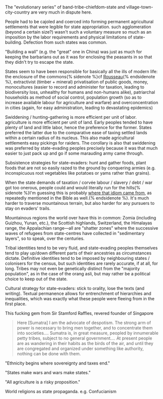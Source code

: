 ---
---


The "evolutionary series" of band-tribe-chiefdom-state and
village-town-city-country are very much in dispute here.

People had to be cajoled and coerced into forming permanent agricultural
settlements that were legible for state appropriation. such agglomeration
(beyond a certain size?) wasn't such a voluntary measure so much as an
imposition by the labor requirements and physical limitations of
state-building. Defection from such states was common.

"Building a wall" (e.g. the "great" one in China) was just as much for keeping
the barbarians out as it was for enclosing the peasants in so that they didn't
try to escape the state.

States seem to have been responsible for basically all the ills of modern
life: the enclosure of the commons{% sidenote %}cf [Rousseau][rousseau]{%
endsidenote %}, extractivist (timber + mineral) privatisation of public goods,
money, monocultures (easier to record and administer for taxation, leading to
biodiversity loss, unhealthy for humans and non-humans alike), patriarchal
households as method of social control, population growth (so as to increase
available labour for agriculture and warfare) and overconcentration in cities
(again, for easy administration, leading to devastating epidemics)

Swiddening / hunting-gathering is more efficient per unit of labor.
agriculture is more efficient per unit of land. Early peoples tended to have
plenty of land and little labor, hence the preference for the former. States
preferred the latter due to the comparative ease of taxing settled lands
within a certain radius of its nucleus. This also made agricultural
settlements easy pickings for raiders. The corollary is also that swiddening
was preferred by state-evading peoples precisely because it was that much
easier to just pack up and go if some marauding army came through.

Subsistence strategies for state-evaders: hunt and gather foods, plant foods
that are not so easily razed to the ground by conquering armies (e.g.
inconspicuous root vegetables like potatoes or yams rather than grains).

When the state demands of taxation / corvée labour / slavery / debt / war got
too onerous, people could and would literally run for the hills{% sidenote
%}I'm guessing this is probably [where that idiom came from][hills], as
repeatedly mentioned in the Bible as well.{% endsidenote %}. It's much harder
to traverse mountainous terrain, but also harder for any pursuers to stay on
evaders' trails.

Mountainous regions the world over have this in common: Zomia (including
Guizhou, Yunan, etc.), the Scottish highlands, Switzerland, the Himalayas
range, the Appalachian range—all are "shatter zones" where the successive
waves of refugees from state-centres have collected in "sedimentary layers",
so to speak, over the centuries.

Tribal identities tend to be very fluid, and state-evading peoples themselves
tend to play up/down different parts of their ancestries as circumstances
dictate. Definitive identities tend to be imposed by neighbouring states /
colonisers for the census, but such identities are rarely accurate, if at all,
for long. Tribes may not even be genetically distinct from the "majority
population", as in the case of the orang asli, but may rather be a political
choice to keep out of the state.

Cultural strategy for state-evaders: stick to orality, lose the texts (and
writing). Textual permanence allows for entrenchment of hierarchies and
inequalities, which was exactly what these people were fleeing from in the
first place.

This fucking gem from Sir Stamford Raffles, revered founder of Singapore

>   Here [Sumatra] I am the advocate of despotism. The strong arm of power is
>   necessary to bring men together, and to concentrate them into societies.…
>   Sumatra is, in great measure, peopled by innumerable petty tribes, subject
>   to no general government.… At present people are as wandering in their
>   habits as the birds of the air, and until they are congregated and
>   organized under something like authority, nothing can be done with them.

"Ethnicity begins where sovereignty and taxes end."

"States make wars and wars make states."

"All agriculture is a risky proposition."

World religions as state propaganda. e.g. Confucianism


[hills]: https://english.stackexchange.com/a/80685
[rousseau]: https://www.goodreads.com/quotes/102375-the-first-person-who-having-enclosed-a-plot-of-land
